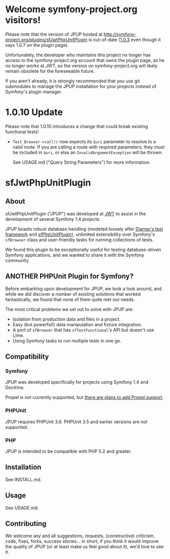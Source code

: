 # Welcome symfony-project.org visitors!

Please note that the version of JPUP hosted at http://symfony-project.org/plugins/sfJwtPhpUnitPlugin is
  out-of-date ([1.0.3](https://github.com/JWT-OSS/sfJwtPhpUnitPlugin/blob/1.0.3/README.md) even though it
  says 1.0.7 on the plugin page).

Unfortunately, the developer who maintains this project no longer has access to the symfony-project.org
  account that owns the plugin page, as he no longer works at JWT, so the version on symfony-project.org
  will likely remain obsolete for the foreseeable future.

If you aren't already, it is strongly recommended that you use git submodules to manage the JPUP
  installation for your projects instead of Symfony's plugin manager.

# 1.0.10 Update

Please note that 1.0.10 introduces a change that could break existing functional
  tests!

- `Test_Browser->call()` now expects its `$uri` parameter to resolve to a valid
    route.  If you are calling a route with required parameters, they *must* be
    included in `$uri`, or else an `InvalidArgumentException` will be thrown.

  See USAGE.md ("Query String Parameters") for more information.

# sfJwtPhpUnitPlugin
## About
sfJwtPhpUnitPlugin ("JPUP") was developed at [JWT](http://jwt.com) to assist in
  the development of several Symfony 1.4 projects.

JPUP boasts robust database handling (modeled loosely after
  [Django's test framework](http://docs.djangoproject.com/en/dev/topics/testing/#s-the-test-database)
  and [sfPhpUnitPlugin](https://www.hostedredmine.com/projects/sfphpunitplugin/wiki/1013#Fixtures)),
  unlimited extensibility over Symfony's `sfBrowser` class and user-friendly tasks
  for running collections of tests.

We found this plugin to be exceptionally useful for testing database-driven
  Symfony applications, and we wanted to share it with the Symfony community.

## ANOTHER PHPUnit Plugin for Symfony?
Before embarking upon development for JPUP, we took a look around, and while we
  did discover a number of existing solutions that worked fantastically, we
  found that none of them quite met our needs.

The most critical problems we set out to solve with JPUP are:

- Isolation from production data and files in a project.
- Easy (but powerful!) data manipulation and fixture integration.
- A port of `sfBrowser` that has `sfTestFunctional`'s API but doesn't use Lime.
- Using Symfony tasks to run multiple tests in one go.

## Compatibility

### Symfony
JPUP was developed specifically for projects using Symfony 1.4 and Doctrine.

Propel is not currently supported, but
  [there are plans to add Propel support](https://github.com/JWT-OSS/sfJwtPhpUnitPlugin/issues/29).

### PHPUnit
JPUP requires PHPUnit 3.6.  PHPUnit 3.5 and earlier versions are not supported.

### PHP

JPUP is intended to be compatible with PHP 5.2 and greater.

## Installation
See INSTALL.md.

## Usage
See USAGE.md.

## Contributing
We welcome any and all suggestions, requests, (constructive) criticism, code,
  fixes, forks, success stories... in short, if you think it would improve the
  quality of JPUP (or at least make us feel good about it), we'd love to see it.
